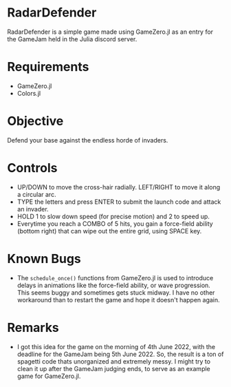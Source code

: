 # RadarDefender

RadarDefender is a simple game made using GameZero.jl as an entry for the GameJam held in the Julia discord server.

# Requirements
- GameZero.jl
- Colors.jl

# Objective

Defend your base against the endless horde of invaders.

# Controls
- UP/DOWN to move the cross-hair radially. LEFT/RIGHT to move it along a circular arc.
- TYPE the letters and press ENTER to submit the launch code and attack an invader.
- HOLD 1 to slow down speed (for precise motion) and 2 to speed up.
- Everytime you reach a COMBO of 5 hits, you gain a force-field ability (bottom right) that can wipe out the entire grid, using SPACE key.

# Known Bugs
- The `schedule_once()` functions from GameZero.jl is used to introduce delays in animations like the force-field ability, or wave progression. This seems buggy and sometimes gets stuck midway. I have no other workaround than to restart the game and hope it doesn't happen again.

# Remarks
- I got this idea for the game on the morning of 4th June 2022, with the deadline for the GameJam being 5th June 2022. So, the result is a ton of spagetti code thats unorganized and extremely messy. I might try to clean it up after the GameJam judging ends, to serve as an example game for GameZero.jl. 